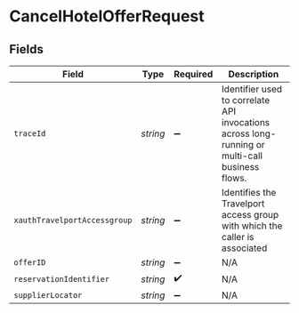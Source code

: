# CancelHotelOfferRequest


## Fields

| Field                                                                                          | Type                                                                                           | Required                                                                                       | Description                                                                                    |
| ---------------------------------------------------------------------------------------------- | ---------------------------------------------------------------------------------------------- | ---------------------------------------------------------------------------------------------- | ---------------------------------------------------------------------------------------------- |
| `traceId`                                                                                      | *string*                                                                                       | :heavy_minus_sign:                                                                             | Identifier used to correlate API invocations across long-running or multi-call business flows. |
| `xauthTravelportAccessgroup`                                                                   | *string*                                                                                       | :heavy_minus_sign:                                                                             | Identifies the Travelport access group with which the caller is associated                     |
| `offerID`                                                                                      | *string*                                                                                       | :heavy_minus_sign:                                                                             | N/A                                                                                            |
| `reservationIdentifier`                                                                        | *string*                                                                                       | :heavy_check_mark:                                                                             | N/A                                                                                            |
| `supplierLocator`                                                                              | *string*                                                                                       | :heavy_minus_sign:                                                                             | N/A                                                                                            |